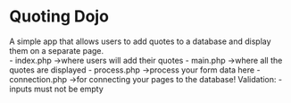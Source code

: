 # Quoting Dojo

A simple app that allows users to add quotes to a database and display them on a separate page.  
	- index.php ->where users will add their quotes
	- main.php ->where all the quotes are displayed
	- process.php ->process your form data here
	- connection.php ->for connecting your pages to the database!
Validation: 
	- inputs must not be empty

